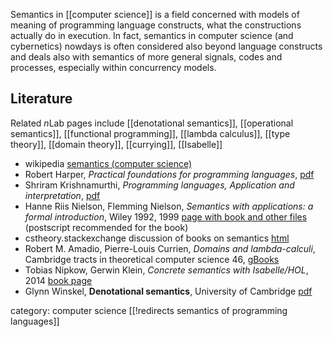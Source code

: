 
Semantics in [[computer science]] is a field concerned with models of meaning of programming language constructs, what the constructions actually do in execution. In fact, semantics in computer science (and cybernetics) nowdays is often considered also beyond language constructs and deals also with semantics of more general signals, codes and processes, especially within concurrency models. 

## Literature

Related $n$Lab pages include [[denotational semantics]], [[operational semantics]], [[functional programming]], [[lambda calculus]], [[type theory]], [[domain theory]], [[currying]], [[Isabelle]]

* wikipedia [semantics (computer science)](https://en.wikipedia.org/wiki/Semantics_%28computer_science%29)
* Robert Harper, _Practical foundations for programming languages_, [pdf](http://www.cs.cmu.edu/~rwh/plbook/book.pdf)
* Shriram Krishnamurthi, _Programming languages, Application and interpretation_, [pdf](http://www.cs.brown.edu/courses/cs173/2012/book/book.pdf)
* Hanne Riis Nielson, Flemming Nielson, _Semantics with applications: a formal introduction_, Wiley 1992, 1999 [page with book and other files](http://www.daimi.au.dk/~bra8130/Wiley_book/wiley.html) (postscript recommended for the book)
* cstheory.stackexchange discussion of books on semantics [html](http://cstheory.stackexchange.com/questions/3533/books-on-programming-language-semantics)
* Robert M. Amadio, Pierre-Louis Currien, _Domains and lambda-calculi_, Cambridge tracts in theoretical computer science 46, [gBooks](https://books.google.co.uk/books?id=2FycO5h5SocC)
* Tobias Nipkow, Gerwin Klein, _Concrete semantics with   Isabelle/HOL_, 2014 [book page](http://www21.in.tum.de/~nipkow/Concrete-Semantics)
* Glynn Winskel, __Denotational semantics__, University of Cambridge [pdf](http://www.cl.cam.ac.uk/~gw104/dens.pdf)

category: computer science
[[!redirects semantics of programming languages]]
